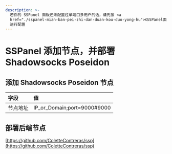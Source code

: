 ```yaml
---
description: >-
  若你的 SSPanel 面板还未配置过单端口多用户的话，请先按 <a
  href="./sspanel-mian-ban-pei-zhi-dan-duan-kou-duo-yong-hu">《SSPanel面板配置单端口多用户》</a>
  进行配置
---
```


# SSPanel 添加节点，并部署 Shadowsocks Poseidon

## 添加 Shadowsocks Poseidon 节点

| 字段 | 值 |
| :--- | :--- |
| 节点地址 | IP_or_Domain;port=9000\#9000 |

## 部署后端节点

[https://github.com/ColetteContreras/ssp](https://github.com/ColetteContreras/ssp)


